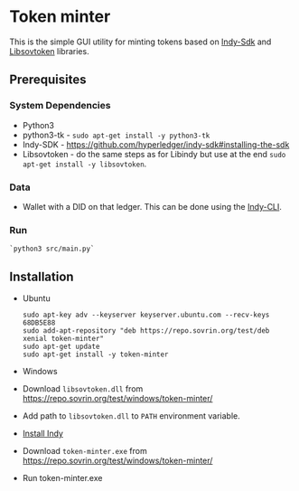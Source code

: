# Token minter

This is the simple GUI utility for minting tokens based on [Indy-Sdk](https://github.com/hyperledger/indy-sdk) and [Libsovtoken](https://github.com/sovrin-foundation/libsovtoken) libraries.

## Prerequisites

### System Dependencies
* Python3
* python3-tk - `sudo apt-get install -y python3-tk`
* Indy-SDK - https://github.com/hyperledger/indy-sdk#installing-the-sdk
* Libsovtoken - do the same steps as for Libindy but use at the end `sudo apt-get install -y libsovtoken`.

### Data
* Wallet with a DID on that ledger. This can be done using the [Indy-CLI](https://github.com/hyperledger/indy-sdk).

### Run
    `python3 src/main.py`

## Installation
* Ubuntu
    ```
    sudo apt-key adv --keyserver keyserver.ubuntu.com --recv-keys 68DB5E88
    sudo add-apt-repository "deb https://repo.sovrin.org/test/deb xenial token-minter"
    sudo apt-get update
    sudo apt-get install -y token-minter
    ```

* Windows
 * Download `libsovtoken.dll` from https://repo.sovrin.org/test/windows/token-minter/
 * Add path to `libsovtoken.dll` to `PATH` environment variable.
 * [Install Indy](https://github.com/hyperledger/indy-sdk#windows)
 * Download `token-minter.exe` from https://repo.sovrin.org/test/windows/token-minter/
 * Run token-minter.exe
